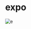 # expo 
![e
](https://photos.app.goo.gl/oLTyAxoEzuiFRELX7)



<!--stackedit_data:
eyJoaXN0b3J5IjpbMjA5MDMzOTA3MywtMTY4MDgyNTY5MV19
-->